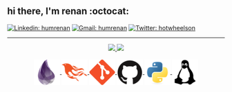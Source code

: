 
## hi there, I'm renan :octocat:

[![Linkedin: humrenan](https://img.shields.io/badge/-humrenan-blue?style=flat-square&logo=Linkedin&logoColor=white&link=https://www.linkedin.com/in/humrenan/)](https://www.linkedin.com/in/humrenan/)
[![Gmail: humrenan](https://img.shields.io/badge/-humrenan-red?style=flat-square&logo=Gmail&logoColor=white&link=mailto:humrenan@gmail.com/)](mailto:humrenan@gmail.com/)
[![Twitter: hotwheelson](https://img.shields.io/badge/-hotwheelson-blue?style=flat-square&logo=Twitter&logoColor=white&link=https://twitter.com/hotwheelson)](https://twitter.com/hotwheelson)


 ---
<div align="center">
  <a href="https://github.com/humrenan">
  <img height="180em" src="https://github-readme-stats.vercel.app/api?username=humrenan&show_icons=true&theme=dracula&include_all_commits=true&count_private=true"/>
  <img height="180em" src="https://github-readme-stats.vercel.app/api/top-langs/?username=humrenan&layout=compact&langs_count=16&theme=dracula"/>
<div>

   <div style="display: inline_block"><br>

   <img align="center" alt="elixir logo"  height="60" width="60" src="https://raw.githubusercontent.com/devicons/devicon/master/icons/elixir/elixir-original.svg">
   <img align="center" alt="phoenix logo"  height="60" width="60" src="https://raw.githubusercontent.com/devicons/devicon/master/icons/phoenix/phoenix-original.svg">
   <img align="center" alt="git logo" height="60" width="60" src="https://raw.githubusercontent.com/devicons/devicon/master/icons/git/git-plain.svg">
   <img align="center" alt="github logo" height="60" width="60" src="https://raw.githubusercontent.com/devicons/devicon/master/icons/github/github-original.svg">
   <img align="center" alt="python logo" height="60" width="60" src="https://raw.githubusercontent.com/devicons/devicon/master/icons/python/python-original.svg">
   <img align="center" alt="linux logo" height="60" width="60" src="https://raw.githubusercontent.com/devicons/devicon/master/icons/linux/linux-plain.svg">

   </div>
